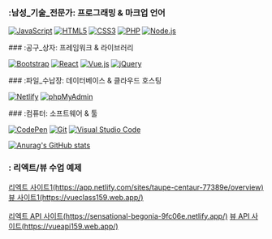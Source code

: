 ### :남성_기술_전문가: 프로그래밍 & 마크업 언어
<p>
  <a href="#"><img alt="JavaScript" src="https://img.shields.io/badge/JavaScript-F7DF1E?style=flat&logo=JavaScript&logoColor=white"></a>
  <a href="#"><img alt="HTML5" src="https://img.shields.io/badge/HTML5-E34F26?logo=HTML5&logoColor=white"></a>
  <a href="#"><img alt="CSS3" src="https://img.shields.io/badge/CSS3-1572B6?logo=CSS3&logoColor=white"></a>
  <a href="#"><img alt="PHP" src="https://img.shields.io/badge/PHP-777BB4?logo=PHP&logoColor=white"></a>
  <!--<a href="#"><img alt="Markdown" src="https://img.shields.io/badge/Markdown-000?logo=Markdown&logoColor=white"></a>-->
  <a href="#"><img alt="Node.js" src="https://img.shields.io/badge/Node.js-339933?logo=Node.js&logoColor=white"></a>
  <!--<a href="#"><img alt="TypeScript" src="https://img.shields.io/badge/TypeScript-3178C6?logo=TypeScript&logoColor=white"></a>-->
</p>   
### :공구_상자: 프레임워크 & 라이브러리
<p>
  <a href="#"><img alt="Bootstrap" src="https://img.shields.io/badge/Bootstrap-7952B3?logo=Bootstrap&logoColor=white"></a>
  <a href="#"><img alt="React" src="https://img.shields.io/badge/React-61DAFB?logo=React&logoColor=white"></a>
  <a href="#"><img alt="Vue.js" src="https://img.shields.io/badge/Vue.js-4FC08D?logo=Vue.js&logoColor=white"></a>
  <a href="#"><img alt="jQuery" src="https://img.shields.io/badge/jQuery-0769AD?logo=jQuery&logoColor=white"></a>
</p>   
### :파일_수납장: 데이터베이스 & 클라우드 호스팅   
<p>
  <a href="#"><img alt="Netlify" src="https://img.shields.io/badge/Netlify-00C7B7?logo=Netlify&logoColor=white"></a>
  <a href="#"><img alt="phpMyAdmin" src="https://img.shields.io/badge/phpMyAdmin-6C78AF?logo=phpMyAdmin&logoColor=white"></a>
</p>   
### :컴퓨터: 소프트웨어 & 툴   
<p>
  <a href="#"><img alt="CodePen" src="https://img.shields.io/badge/CodePen-000?logo=CodePen&logoColor=white"></a>
  <a href="#"><img alt="Git" src="https://img.shields.io/badge/Git-F05032?logo=Git&logoColor=white"></a>
  <a href="#"><img alt="Visual Studio Code" src="https://img.shields.io/badge/Visual Studio Code-007ACC?logo=Visual Studio Code&logoColor=white"></a>
</p>   


[![Anurag's GitHub stats](https://github-readme-stats.vercel.app/api?username=mbynae&show_icons=true&theme=solarized-light)](https://github.com/mbynae?tab=repositories)


### : 리엑트/뷰 수업 예제   
<div>
  <a href="https://app.netlify.com/sites/taupe-centaur-77389e/overview">리엑트 사이트1(https://app.netlify.com/sites/taupe-centaur-77389e/overview)</a>   
  <a href="https://vueclass159.web.app/">뷰 사이트1(https://vueclass159.web.app/)</a>
  <br><br>
  <a href="https://sensational-begonia-9fc06e.netlify.app/">리엑트 API 사이트(https://sensational-begonia-9fc06e.netlify.app/)</a>   
  <a href="https://vueapi159.web.app/">뷰 API 사이트(https://vueapi159.web.app/)</a>
  
 </div>

